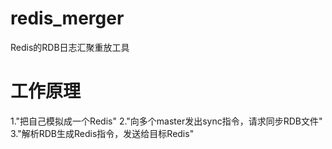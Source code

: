 redis_merger
============

Redis的RDB日志汇聚重放工具

工作原理
============
1."把自己模拟成一个Redis"
2."向多个master发出sync指令，请求同步RDB文件"
3."解析RDB生成Redis指令，发送给目标Redis"